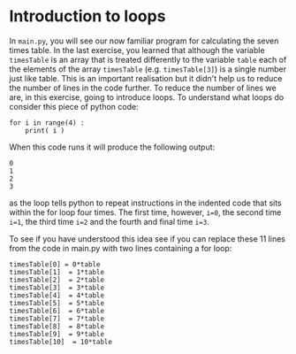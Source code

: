 # Introduction to loops

In `main.py`, you will see our now familiar program for calculating the seven times table. In the last exercise, you learned that although the variable `timesTable` is an array that is treated differently to the variable `table` each of the elements of the array `timesTable` (e.g. `timesTable[3]`) is a single number just like table.  This is an important realisation but it didn't help us to reduce the number of lines in the code further.  To reduce the number of lines we are, in this exercise, going to introduce loops.  To understand what loops do consider this piece of python code:

````
for i in range(4) :
    print( i )
````

When this code runs it will produce the following output:

````
0
1
2
3
````

as the loop tells python to repeat instructions in the indented code that sits within the for loop four times.  The first time, however,  `i=0`, the second time `i=1`, the third time  `i=2` and the fourth and final time `i=3`.

To see if you have understood this idea see if you can replace these 11 lines from the code in main.py with two lines containing a for loop:

````
timesTable[0] = 0*table
timesTable[1]  = 1*table
timesTable[2]  = 2*table
timesTable[3]  = 3*table
timesTable[4]  = 4*table
timesTable[5]  = 5*table
timesTable[6]  = 6*table
timesTable[7]  = 7*table
timesTable[8]  = 8*table
timesTable[9]  = 9*table
timesTable[10]  = 10*table
```` 
